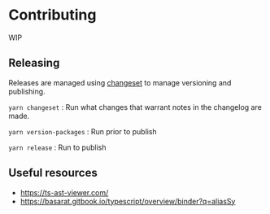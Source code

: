 # Contributing

WIP

## Releasing

Releases are managed using [changeset](https://github.com/changesets/changesets) to manage versioning and publishing.

`yarn changeset` : Run what changes that warrant notes in the changelog are made.

`yarn version-packages` : Run prior to publish

`yarn release` : Run to publish

## Useful resources

- https://ts-ast-viewer.com/
- https://basarat.gitbook.io/typescript/overview/binder?q=aliasSy
